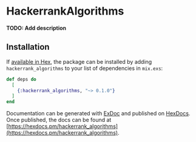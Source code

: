 # HackerrankAlgorithms

**TODO: Add description**

## Installation

If [available in Hex](https://hex.pm/docs/publish), the package can be installed
by adding `hackerrank_algorithms` to your list of dependencies in `mix.exs`:

```elixir
def deps do
  [
    {:hackerrank_algorithms, "~> 0.1.0"}
  ]
end
```

Documentation can be generated with [ExDoc](https://github.com/elixir-lang/ex_doc)
and published on [HexDocs](https://hexdocs.pm). Once published, the docs can
be found at [https://hexdocs.pm/hackerrank_algorithms](https://hexdocs.pm/hackerrank_algorithms).

